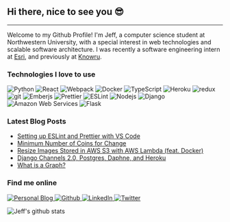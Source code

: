 ## Hi there, nice to see you 😎
---
Welcome to my Github Profile!
I'm Jeff, a computer science student at Northwestern University, with a special interest in web technologies and scalable software architecture.
I was recently a software engineering intern at [Esri](https://www.esri.com), and previously at [Knowru](https://www.knowrulimited.com).

### Technologies I love to use
<p>
    <img alt="Python" src="https://img.shields.io/badge/-Python-2b6ea3?style=flat-square&logo=Python&logoColor=white" />
    <img alt="React" src="https://img.shields.io/badge/-React-45b8d8?style=flat-square&logo=react&logoColor=white" />
    <img alt="Webpack" src="https://img.shields.io/badge/-Webpack-8DD6F9?style=flat-square&logo=webpack&logoColor=white" /> 
    <img alt="Docker" src="https://img.shields.io/badge/-Docker-46a2f1?style=flat-square&logo=docker&logoColor=white" />
    <img alt="TypeScript" src="https://img.shields.io/badge/-TypeScript-007ACC?style=flat-square&logo=typescript&logoColor=white" />
    <img alt="Heroku" src="https://img.shields.io/badge/-Heroku-430098?style=flat-square&logo=heroku&logoColor=white" />
    <img alt="redux" src="https://img.shields.io/badge/-Redux-764ABC?style=flat-square&logo=redux&logoColor=white" />
    <img alt="git" src="https://img.shields.io/badge/-Git-F05032?style=flat-square&logo=git&logoColor=white" />
    <img alt="Emberjs" src="https://img.shields.io/badge/-Ember-e7613b?style=flat-square&logo=Ember.js&logoColor=white" />
    <img alt="Prettier" src="https://img.shields.io/badge/-Prettier-F7B93E?style=flat-square&logo=prettier&logoColor=white" />
    <img alt="ESLint" src="https://img.shields.io/badge/-ESLint-8080F1?style=flat-square&logo=eslint&logoColor=white" />
    <img alt="Nodejs" src="https://img.shields.io/badge/-Nodejs-43853d?style=flat-square&logo=Node.js&logoColor=white" />
    <img alt="Django" src="https://img.shields.io/badge/-Django-092e20?style=flat-square&logo=Django&logoColor=white" />
    <img alt="Amazon Web Services" src="https://img.shields.io/badge/-AWS-232F3E?style=flat-square&logo=amazon-aws&logoColor=white" />
    <img alt="Flask" src="https://img.shields.io/badge/-Flask-6D6D6D?style=flat-square&logo=Flask&logoColor=white" />
</p>

### Latest Blog Posts
<!-- BLOG-POST-LIST:START -->
- [Setting up ESLint and Prettier with VS Code](https://www.jeffyang.io/eslint-prettier-with-vscode)
- [Minimum Number of Coins for Change](https://www.jeffyang.io/min-number-of-coins-for-change)
- [Resize Images Stored in AWS S3 with AWS Lambda (feat. Docker)](https://www.jeffyang.io/resize-images-stored-in-aws-s3-with-aws-lambda)
- [Django Channels 2.0, Postgres, Daphne, and Heroku](https://www.jeffyang.io/deploy-django-asgi-app-on-heroku)
- [What is a Graph?](https://www.jeffyang.io/what-is-a-graph)
<!-- BLOG-POST-LIST:END -->

### Find me online
<p>
    <a href="https://jeffyang.io" target="_blank">
        <img alt="Personal Blog" src="https://img.shields.io/badge/jeffyang.io-1e1249?&style=for-the-badge&logo=appveyor&logoColor=white" />
    </a>
    <a href="https://github.com/jeffjaehoyang" target="_blank">
        <img alt="Github" src="https://img.shields.io/badge/GitHub-%2312100E.svg?&style=for-the-badge&logo=Github&logoColor=white" />
    </a> 
    <a href="https://www.linkedin.com/in/jaeho-yang" target="_blank">
        <img alt="LinkedIn" src="https://img.shields.io/badge/linkedin-%230077B5.svg?&style=for-the-badge&logo=linkedin&logoColor=white" />
    </a> 
    <a href="https://twitter.com/jjeffyang" target="_blank">
        <img alt="Twitter" src="https://img.shields.io/badge/twitter-%231DA1F2.svg?&style=for-the-badge&logo=twitter&logoColor=white" />
    </a> 
</p>

![Jeff's github stats](https://github-readme-stats.vercel.app/api?username=jeffjaehoyang&hide=stars,contribs&count_private=true&show_icons=true&theme=tokyonight)
